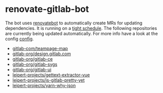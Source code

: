 # renovate-gitlab-bot

The bot uses [renovatebot](https://github.com/renovatebot/renovate) to automatically create MRs for updating dependencies.
It is running on a [tight schedule](https://gitlab.com/leipert-projects/renovate-gitlab-bot/pipeline_schedules).
The following repositories are currently being updated automatically.
For more info have a look at the config [config](./config.js).

<!-- rep -->

- [gitlab-com/teampage-map](https://gitlab.com/gitlab-com/teampage-map)
- [gitlab-org/design.gitlab.com](https://gitlab.com/gitlab-org/design.gitlab.com)
- [gitlab-org/gitlab-ce](https://gitlab.com/gitlab-org/gitlab-ce)
- [gitlab-org/gitlab-svgs](https://gitlab.com/gitlab-org/gitlab-svgs)
- [gitlab-org/gitlab-ui](https://gitlab.com/gitlab-org/gitlab-ui)
- [leipert-projects/gettext-extractor-vue](https://gitlab.com/leipert-projects/gettext-extractor-vue)
- [leipert-projects/is-gitlab-pretty-yet](https://gitlab.com/leipert-projects/is-gitlab-pretty-yet)
- [leipert-projects/yarn-why-json](https://gitlab.com/leipert-projects/yarn-why-json)

<!-- rep -->
